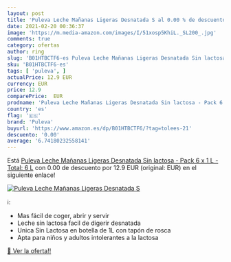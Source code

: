 ```yaml
---
layout: post
title: 'Puleva Leche Mañanas Ligeras Desnatada S al 0.00 % de descuento'
date: 2021-02-20 00:36:37
image: 'https://m.media-amazon.com/images/I/51xosp5KhiL._SL200_.jpg'
comments: true
category: ofertas
author: ring
slug: 'B01HTBCTF6-es Puleva Leche Mañanas Ligeras Desnatada Sin lactosa - Pack...'
sku: 'B01HTBCTF6-es'
tags: [ 'puleva', ]
actualPrice: 12.9 EUR
currency: EUR
price: 12.9
comparePrice:  EUR
prodname: 'Puleva Leche Mañanas Ligeras Desnatada Sin lactosa - Pack 6 x 1 L - Total: 6 L'
country: 'es'
flag: '🇪🇸'
brand: 'Puleva'
buyurl: 'https://www.amazon.es/dp/B01HTBCTF6/?tag=tolees-21'
descuento: '0.00'
average: '6.74180232558141'
---
```


Está [Puleva Leche Mañanas Ligeras Desnatada Sin lactosa - Pack 6 x 1 L - Total: 6 L](https://www.amazon.es/dp/B01HTBCTF6/?tag=tolees-21) con 0.00 de descuento por 12.9 EUR (original:  EUR) en el siguiente enlace!

[![Puleva Leche Mañanas Ligeras Desnatada S](https://m.media-amazon.com/images/I/51xosp5KhiL._SL200_.jpg)](https://www.amazon.es/dp/B01HTBCTF6/?tag=tolees-21)

ℹ️:

- Mas fácil de coger, abrir y servir
- Leche sin lactosa facil de digerir desnatada
- Unica Sin Lactosa en botella de 1L con tapón de rosca
- Apta para niños y adultos intolerantes a la lactosa

[🛒 Ver la oferta!!](https://www.amazon.es/dp/B01HTBCTF6/?tag=tolees-21)
